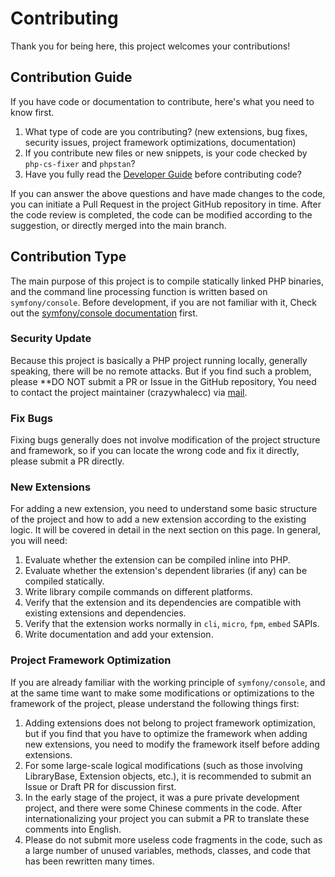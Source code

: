 # Contributing

Thank you for being here, this project welcomes your contributions!

## Contribution Guide

If you have code or documentation to contribute, here's what you need to know first.

1. What type of code are you contributing? (new extensions, bug fixes, security issues, project framework optimizations, documentation)
2. If you contribute new files or new snippets, is your code checked by `php-cs-fixer` and `phpstan`?
3. Have you fully read the [Developer Guide](../develop/) before contributing code?

If you can answer the above questions and have made changes to the code, 
you can initiate a Pull Request in the project GitHub repository in time. 
After the code review is completed, the code can be modified according to the suggestion, or directly merged into the main branch.

## Contribution Type

The main purpose of this project is to compile statically linked PHP binaries, 
and the command line processing function is written based on `symfony/console`. 
Before development, if you are not familiar with it,
Check out the [symfony/console documentation](https://symfony.com/doc/current/components/console.html) first.

### Security Update

Because this project is basically a PHP project running locally, generally speaking, there will be no remote attacks. 
But if you find such a problem, please **DO NOT submit a PR or Issue in the GitHub repository,
You need to contact the project maintainer (crazywhalecc) via [mail](mailto:admin@zhamao.me).

### Fix Bugs

Fixing bugs generally does not involve modification of the project structure and framework, 
so if you can locate the wrong code and fix it directly, please submit a PR directly.

### New Extensions

For adding a new extension, 
you need to understand some basic structure of the project and how to add a new extension according to the existing logic. 
It will be covered in detail in the next section on this page.
In general, you will need:

1. Evaluate whether the extension can be compiled inline into PHP.
2. Evaluate whether the extension's dependent libraries (if any) can be compiled statically.
3. Write library compile commands on different platforms.
4. Verify that the extension and its dependencies are compatible with existing extensions and dependencies.
5. Verify that the extension works normally in `cli`, `micro`, `fpm`, `embed` SAPIs.
6. Write documentation and add your extension.

### Project Framework Optimization

If you are already familiar with the working principle of `symfony/console`, 
and at the same time want to make some modifications or optimizations to the framework of the project, 
please understand the following things first:

1. Adding extensions does not belong to project framework optimization, 
but if you find that you have to optimize the framework when adding new extensions, 
you need to modify the framework itself before adding extensions.
2. For some large-scale logical modifications (such as those involving LibraryBase, Extension objects, etc.), 
it is recommended to submit an Issue or Draft PR for discussion first.
3. In the early stage of the project, it was a pure private development project, and there were some Chinese comments in the code. 
After internationalizing your project you can submit a PR to translate these comments into English.
4. Please do not submit more useless code fragments in the code, 
such as a large number of unused variables, methods, classes, and code that has been rewritten many times.
